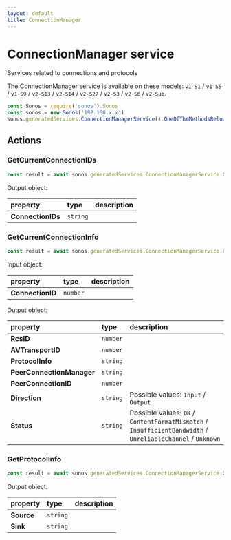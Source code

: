 ```yaml
---
layout: default
title: ConnectionManager
---
```

# ConnectionManager service

Services related to connections and protocols

The ConnectionManager service is available on these models: `v1-S1` / `v1-S5` / `v1-S9` / `v2-S13` / `v2-S14` / `v2-S27` / `v2-S3` / `v2-S6` / `v2-Sub`.

```js
const Sonos = require('sonos').Sonos
const sonos = new Sonos('192.168.x.x')
sonos.generatedServices.ConnectionManagerService().OneOfTheMethodsBelow({...})
```

## Actions

### GetCurrentConnectionIDs

```js
const result = await sonos.generatedServices.ConnectionManagerService.GetCurrentConnectionIDs();
```

Output object:

| property | type | description |
|:----------|:-----|:------------|
| **ConnectionIDs** | `string` |  |

### GetCurrentConnectionInfo

```js
const result = await sonos.generatedServices.ConnectionManagerService.GetCurrentConnectionInfo({ ConnectionID:... });
```

Input object:

| property | type | description |
|:----------|:-----|:------------|
| **ConnectionID** | `number` |  |

Output object:

| property | type | description |
|:----------|:-----|:------------|
| **RcsID** | `number` |  |
| **AVTransportID** | `number` |  |
| **ProtocolInfo** | `string` |  |
| **PeerConnectionManager** | `string` |  |
| **PeerConnectionID** | `number` |  |
| **Direction** | `string` |  Possible values: `Input` / `Output` |
| **Status** | `string` |  Possible values: `OK` / `ContentFormatMismatch` / `InsufficientBandwidth` / `UnreliableChannel` / `Unknown` |

### GetProtocolInfo

```js
const result = await sonos.generatedServices.ConnectionManagerService.GetProtocolInfo();
```

Output object:

| property | type | description |
|:----------|:-----|:------------|
| **Source** | `string` |  |
| **Sink** | `string` |  |

